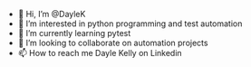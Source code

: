 - 👋 Hi, I’m @DayleK
- 👀 I’m interested in python programming and test automation
- 🌱 I’m currently learning pytest
- 💞️ I’m looking to collaborate on automation projects
- 📫 How to reach me Dayle Kelly on Linkedin

<!---
DayleK/DayleK is a ✨ special ✨ repository because its `README.md` (this file) appears on your GitHub profile.
You can click the Preview link to take a look at your changes.
--->

